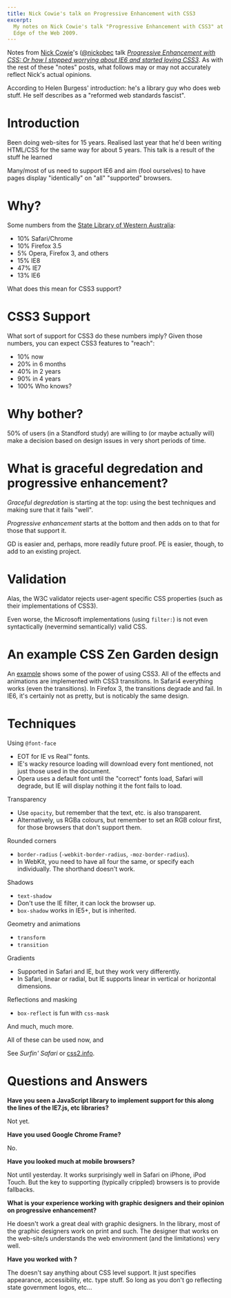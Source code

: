 ```yaml
---
title: Nick Cowie's talk on Progressive Enhancement with CSS3
excerpt: 
  My notes on Nick Cowie's talk "Progressive Enhancement with CSS3" at 
  Edge of the Web 2009.
---
```

Notes from [Nick Cowie][nc]'s
([@nickobec](http://twitter.com/nickobec) talk [*Progressive
Enhancement with CSS: Or how I stopped worrying about IE6 and started
loving CSS3*](slides). As with the rest of these "notes" posts, what
follows may or may not accurately reflect Nick's actual opinions.

According to Helen Burgess' introduction: he's a library guy who does
web stuff. He self describes as a "reformed web standards fascist".

[nc]: http://nickcowie.com/
[slides]: http://www.slideshare.net/nickobec/progressive-enhancement-with-css3

# Introduction

Been doing web-sites for 15 years. Realised last year that he'd been
writing HTML/CSS for the same way for about 5 years. This talk is a result of the stuff he learned 

Many/most of us need to support IE6 and aim (fool ourselves) to have
pages display "identically" on "all" "supported" browsers.

# Why?

Some numbers from the [State Library of Western Australia][sl]:

* 10% Safari/Chrome
* 10% Firefox 3.5
* 5% Opera, Firefox 3, and others
* 15% IE8
* 47% IE7
* 13% IE6

[sl]: http://www.slwa.wa.gov.au/

What does this mean for CSS3 support?

# CSS3 Support #

What sort of support for CSS3 do these numbers imply? Given those
numbers, you can expect CSS3 features to "reach":

* 10% now
* 20% in 6 months
* 40% in 2 years
* 90% in 4 years
* 100% Who knows?

# Why bother? #

50% of users (in a Standford study) are willing to (or maybe actually
will) make a decision based on design issues in very short periods of
time.

# What is graceful degredation and progressive enhancement? #

*Graceful degredation* is starting at the top: using the best
techniques and making sure that it fails "well".

*Progressive enhancement* starts at the bottom and then adds on to
that for those that support it.

GD is easier and, perhaps, more readily future proof. PE is easier,
though, to add to an existing project.

# Validation #

Alas, the W3C validator rejects user-agent specific CSS properties
(such as their implementations of CSS3).

Even worse, the Microsoft implementations (using `filter:`) is not
even syntactically (nevermind semantically) valid CSS.

# An example CSS Zen Garden design #

An [example](http://nickcowie.com/eotw/) shows some of the power of
using CSS3. All of the effects and animations are implemented with
CSS3 transitions. In Safari4 everything works (even the transitions).
In Firefox 3, the transitions degrade and fail. In IE6, it's certainly
not as pretty, but is noticably the same design.

# Techniques

Using `@font-face`

* EOT for IE vs Real&trade; fonts.
* IE's wacky resource loading will download every font mentioned, not
  just those used in the document.
* Opera uses a default font until the "correct" fonts load, Safari
  will degrade, but IE will display nothing it the font fails to load.

Transparency

* Use `opacity`, but remember that the text, etc. is also transparent.
* Alternatively, us RGBa colours, but remember to set an RGB colour
  first, for those browsers that don't support them.

Rounded corners

* `border-radius` (`-webkit-border-radius`, `-moz-border-radius`).
* In WebKit, you need to have all four the same, or specify each
  individually. The shorthand doesn't work.

Shadows

* `text-shadow`
* Don't use the IE filter, it can lock the browser up.
* `box-shadow` works in IE5+, but is inherited.

Geometry and animations

* `transform`
* `transition` 

Gradients

* Supported in Safari and IE, but they work very differently.
* In Safari, linear or radial, but IE supports linear in vertical or
  horizontal dimensions.

Reflections and masking

* `box-reflect` is fun with `css-mask`

And much, much more.

All of these can be used now, and 

See *Surfin' Safari* or [css2.info](http://css3.info/).

# Questions and Answers #

**Have you seen a JavaScript library to implement support for this along the lines of the IE7.js, etc libraries?**

Not yet.

**Have you used Google Chrome Frame?**

No.

**Have you looked much at mobile browsers?**

Not until yesterday. It works surprisingly well in Safari on iPhone, iPod Touch. But the key to supporting (typically crippled) browsers is to provide fallbacks.

**What is your experience working with graphic designers and their opinion on progressive enhancement?**

He doesn't work a great deal with graphic designers. In the library, most of the graphic designers work on print and such. The designer that works on the web-site/s understands the web environment (and the limitations) very well.

**Have you worked with <some CSS government policy thingo>?**

The <thingo> doesn't say anything about CSS level support. It just specifies appearance, accessibility, etc. type stuff. So long as you don't go reflecting state government logos, etc...
